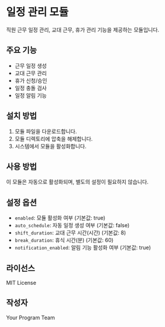 # 일정 관리 모듈

직원 근무 일정 관리, 교대 근무, 휴가 관리 기능을 제공하는 모듈입니다.

## 주요 기능

- 근무 일정 생성
- 교대 근무 관리
- 휴가 신청/승인
- 일정 충돌 검사
- 일정 알림 기능

## 설치 방법

1. 모듈 파일을 다운로드합니다.
2. 모듈 디렉토리에 압축을 해제합니다.
3. 시스템에서 모듈을 활성화합니다.

## 사용 방법

이 모듈은 자동으로 활성화되며, 별도의 설정이 필요하지 않습니다.

## 설정 옵션

- `enabled`: 모듈 활성화 여부 (기본값: true)
- `auto_schedule`: 자동 일정 생성 여부 (기본값: false)
- `shift_duration`: 교대 근무 시간(시간) (기본값: 8)
- `break_duration`: 휴식 시간(분) (기본값: 60)
- `notification_enabled`: 알림 기능 활성화 여부 (기본값: true)

## 라이선스

MIT License

## 작성자

Your Program Team 